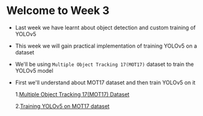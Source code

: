 # **Welcome to Week 3**
* Last week we have learnt about object detection and custom training of YOLOv5
* This week we will gain practical implementation of training YOLOv5 on a dataset
* We'll be using `Multiple Object Tracking 17(MOT17)` dataset to train the YOLOv5 model 
* First we'll understand about MOT17 dataset and then train YOLOv5 on it
  
  1.[Multiple Object Tracking 17(MOT17) Dataset](./MOT17_Dataset) 


  2.[Training YOLOv5 on MOT17 dataset](./MOT17_YOLOv5)
  
